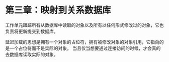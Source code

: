# 第三章：映射到关系数据库

 

工作单元跟踪所有从数据库中读取的对象以及所有以任何形式修改过的对象，它也负责将更新提交到数据库。

延迟加载的思想是拥有一个对象的占位符，拥有被修改对象的对象引用，它指向的是一个占位符而不是实际的对象。  当且仅当想要通过连接访问的时候，才会真的去数据库读取实际的对象。  

